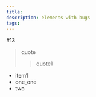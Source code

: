 ```yaml
---
title: 
description: elements with bugs
tags: 
---
```


#13

> quote
>> quote1

- item1
 - one_one
 - two
